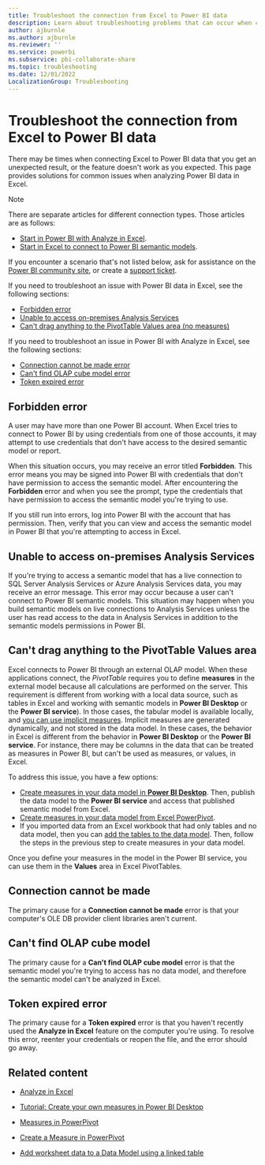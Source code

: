 ```yaml
---
title: Troubleshoot the connection from Excel to Power BI data 
description: Learn about troubleshooting problems that can occur when connecting Microsoft Excel to Power BI data.
author: ajburnle
ms.author: ajburnle
ms.reviewer: ''
ms.service: powerbi
ms.subservice: pbi-collaborate-share
ms.topic: troubleshooting
ms.date: 12/01/2022
LocalizationGroup: Troubleshooting
---
```


# Troubleshoot the connection from Excel to Power BI data

There may be times when connecting Excel to Power BI data that you get an unexpected result, or the feature doesn't work as you expected. This page provides solutions for common issues when analyzing Power BI data in Excel.

> [!NOTE]
> There are separate articles for different connection types. Those articles are as follows:
>
> - [Start in Power BI with Analyze in Excel](service-analyze-in-excel.md).
> - [Start in Excel to connect to Power BI semantic models](service-connect-excel-power-bi-datasets.md).
>
> If you encounter a scenario that's not listed below, ask for assistance on the [Power BI community site](https://community.powerbi.com/), or create a [support ticket](https://powerbi.microsoft.com/support/).

If you need to troubleshoot an issue with Power BI data in Excel, see the following sections:

* [Forbidden error](#forbidden-error) 
* [Unable to access on-premises Analysis Services](#unable-to-access-on-premises-analysis-services)
* [Can't drag anything to the PivotTable Values area (no measures)](#cant-drag-anything-to-the-pivottable-values-area)

If you need to troubleshoot an issue in Power BI with Analyze in Excel, see the following sections:

* [Connection cannot be made error](#connection-cannot-be-made)
* [Can't find OLAP cube model error](#cant-find-olap-cube-model)
* [Token expired error](#token-expired-error)


## Forbidden error
A user may have more than one Power BI account. When Excel tries to connect to Power BI by using credentials from one of those accounts, it may attempt to use credentials that don't have access to the desired semantic model or report.

When this situation occurs, you may receive an error titled **Forbidden**. This error means you may be signed into Power BI with credentials that don't have permission to access the semantic model. After encountering the **Forbidden** error and when you see the prompt, type the credentials that have permission to access the semantic model you're trying to use.

If you still run into errors, log into Power BI with the account that has permission. Then, verify that you can view and access the semantic model in Power BI that you're attempting to access in Excel.

## Unable to access on-premises Analysis Services
If you're trying to access a semantic model that has a live connection to SQL Server Analysis Services or Azure Analysis Services data, you may receive an error message. This error may occur because a user can't connect to Power BI semantic models. This situation may happen when you build semantic models on live connections to Analysis Services unless the user has read access to the data in Analysis Services in addition to the semantic models permissions in Power BI.

## Can't drag anything to the PivotTable Values area
Excel connects to Power BI through an external OLAP model. When these applications connect, the *PivotTable* requires you to define **measures** in the external model because all calculations are performed on the server. This requirement is different from working with a local data source, such as tables in Excel and working with semantic models in **Power BI Desktop** or the **Power BI service**). In those cases, the tabular model is available locally, and [you can use implicit measures](https://support.microsoft.com/en-us/office/measures-in-power-pivot-86484821-a324-4da3-803b-82fd2e5033f4). Implicit measures are generated dynamically, and not stored in the data model. In these cases, the behavior in Excel is different from the behavior in **Power BI Desktop** or the **Power BI service**. For instance, there may be columns in the data that can be treated as measures in Power BI, but can't be used as measures, or values, in Excel.

To address this issue, you have a few options:

- [Create measures in your data model in **Power BI Desktop**](../transform-model/desktop-tutorial-create-measures.md). Then, publish the data model to the **Power BI service** and access that published semantic model from Excel.
- [Create measures in your data model from Excel PowerPivot](https://support.office.com/article/Create-a-Measure-in-Power-Pivot-d3cc1495-b4e5-48e7-ba98-163022a71198).
- If you imported data from an Excel workbook that had only tables and no data model, then you can [add the tables to the data model](https://support.office.com/article/Add-worksheet-data-to-a-Data-Model-using-a-linked-table-d3665fc3-99b0-479d-ba09-a37640f5be42). Then, follow the steps in the previous step to create measures in your data model.

Once you define your measures in the model in the Power BI service, you can use them in the **Values** area in Excel PivotTables.

## Connection cannot be made
The primary cause for a **Connection cannot be made** error is that your computer's OLE DB provider client libraries aren't current.

## Can't find OLAP cube model
The primary cause for a **Can't find OLAP cube model** error is that the semantic model you're trying to access has no data model, and therefore the semantic model can't be analyzed in Excel.

## Token expired error
The primary cause for a **Token expired** error is that you haven't recently used the **Analyze in Excel** feature on the computer you're using. To resolve this error, reenter your credentials or reopen the file, and the error should go away.

## Related content

- [Analyze in Excel](service-analyze-in-excel.md)

- [Tutorial: Create your own measures in Power BI Desktop](../transform-model/desktop-tutorial-create-measures.md)

- [Measures in PowerPivot](https://support.microsoft.com/en-us/office/measures-in-power-pivot-86484821-a324-4da3-803b-82fd2e5033f4)

- [Create a Measure in PowerPivot](https://support.office.com/article/Create-a-Measure-in-Power-Pivot-d3cc1495-b4e5-48e7-ba98-163022a71198)

- [Add worksheet data to a Data Model using a linked table](https://support.office.com/article/Add-worksheet-data-to-a-Data-Model-using-a-linked-table-d3665fc3-99b0-479d-ba09-a37640f5be42)
